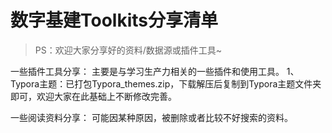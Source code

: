 # 数字基建Toolkits分享清单
>PS：欢迎大家分享好的资料/数据源或插件工具~

一些插件工具分享：
主要是与学习生产力相关的一些插件和使用工具。
1、Typora主题：已打包Typora_themes.zip，下载解压后复制到Typora主题文件夹即可，欢迎大家在此基础上不断修改完善。

一些阅读资料分享：
可能因某种原因，被删除或者比较不好搜索的资料。


